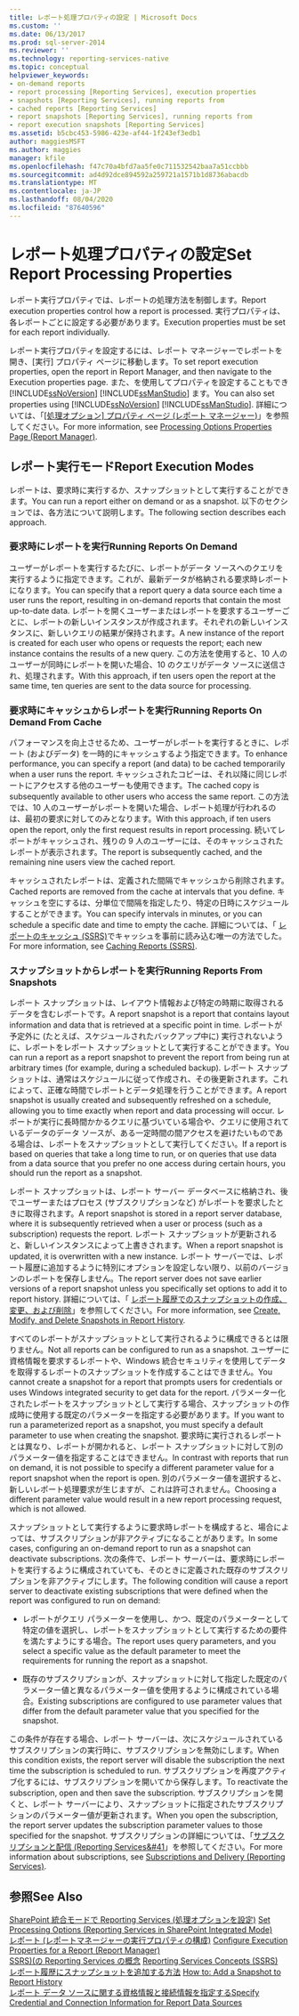 ```yaml
---
title: レポート処理プロパティの設定 | Microsoft Docs
ms.custom: ''
ms.date: 06/13/2017
ms.prod: sql-server-2014
ms.reviewer: ''
ms.technology: reporting-services-native
ms.topic: conceptual
helpviewer_keywords:
- on-demand reports
- report processing [Reporting Services], execution properties
- snapshots [Reporting Services], running reports from
- cached reports [Reporting Services]
- report snapshots [Reporting Services], running reports from
- report execution snapshots [Reporting Services]
ms.assetid: b5cbc453-5986-423e-af44-1f243ef3edb1
author: maggiesMSFT
ms.author: maggies
manager: kfile
ms.openlocfilehash: f47c70a4bfd7aa5fe0c711532542baa7a51ccbbb
ms.sourcegitcommit: ad4d92dce894592a259721a1571b1d8736abacdb
ms.translationtype: MT
ms.contentlocale: ja-JP
ms.lasthandoff: 08/04/2020
ms.locfileid: "87640596"
---
```

# <a name="set-report-processing-properties"></a><span data-ttu-id="603e2-102">レポート処理プロパティの設定</span><span class="sxs-lookup"><span data-stu-id="603e2-102">Set Report Processing Properties</span></span>
  <span data-ttu-id="603e2-103">レポート実行プロパティでは、レポートの処理方法を制御します。</span><span class="sxs-lookup"><span data-stu-id="603e2-103">Report execution properties control how a report is processed.</span></span> <span data-ttu-id="603e2-104">実行プロパティは、各レポートごとに設定する必要があります。</span><span class="sxs-lookup"><span data-stu-id="603e2-104">Execution properties must be set for each report individually.</span></span>  
  
 <span data-ttu-id="603e2-105">レポート実行プロパティを設定するには、レポート マネージャーでレポートを開き、[実行] プロパティ ページに移動します。</span><span class="sxs-lookup"><span data-stu-id="603e2-105">To set report execution properties, open the report in Report Manager, and then navigate to the Execution properties page.</span></span> <span data-ttu-id="603e2-106">また、を使用してプロパティを設定することもでき [!INCLUDE[ssNoVersion](../../includes/ssnoversion-md.md)] [!INCLUDE[ssManStudio](../../includes/ssmanstudio-md.md)] ます。</span><span class="sxs-lookup"><span data-stu-id="603e2-106">You can also set properties using [!INCLUDE[ssNoVersion](../../includes/ssnoversion-md.md)] [!INCLUDE[ssManStudio](../../includes/ssmanstudio-md.md)].</span></span> <span data-ttu-id="603e2-107">詳細については、「[[処理オプション] プロパティ ページ &#40;レポート マネージャー&#41;](../processing-options-properties-page-report-manager.md)」を参照してください。</span><span class="sxs-lookup"><span data-stu-id="603e2-107">For more information, see [Processing Options Properties Page &#40;Report Manager&#41;](../processing-options-properties-page-report-manager.md).</span></span>  
  
## <a name="report-execution-modes"></a><span data-ttu-id="603e2-108">レポート実行モード</span><span class="sxs-lookup"><span data-stu-id="603e2-108">Report Execution Modes</span></span>  
 <span data-ttu-id="603e2-109">レポートは、要求時に実行するか、スナップショットとして実行することができます。</span><span class="sxs-lookup"><span data-stu-id="603e2-109">You can run a report either on demand or as a snapshot.</span></span> <span data-ttu-id="603e2-110">以下のセクションでは、各方法について説明します。</span><span class="sxs-lookup"><span data-stu-id="603e2-110">The following section describes each approach.</span></span>  
  
### <a name="running-reports-on-demand"></a><span data-ttu-id="603e2-111">要求時にレポートを実行</span><span class="sxs-lookup"><span data-stu-id="603e2-111">Running Reports On Demand</span></span>  
 <span data-ttu-id="603e2-112">ユーザーがレポートを実行するたびに、レポートがデータ ソースへのクエリを実行するように指定できます。これが、最新データが格納される要求時レポートになります。</span><span class="sxs-lookup"><span data-stu-id="603e2-112">You can specify that a report query a data source each time a user runs the report, resulting in on-demand reports that contain the most up-to-date data.</span></span> <span data-ttu-id="603e2-113">レポートを開くユーザーまたはレポートを要求するユーザーごとに、レポートの新しいインスタンスが作成されます。それぞれの新しいインスタンスに、新しいクエリの結果が保持されます。</span><span class="sxs-lookup"><span data-stu-id="603e2-113">A new instance of the report is created for each user who opens or requests the report; each new instance contains the results of a new query.</span></span> <span data-ttu-id="603e2-114">この方法を使用すると、10 人のユーザーが同時にレポートを開いた場合、10 のクエリがデータ ソースに送信され、処理されます。</span><span class="sxs-lookup"><span data-stu-id="603e2-114">With this approach, if ten users open the report at the same time, ten queries are sent to the data source for processing.</span></span>  
  
### <a name="running-reports-on-demand-from-cache"></a><span data-ttu-id="603e2-115">要求時にキャッシュからレポートを実行</span><span class="sxs-lookup"><span data-stu-id="603e2-115">Running Reports On Demand From Cache</span></span>  
 <span data-ttu-id="603e2-116">パフォーマンスを向上させるため、ユーザーがレポートを実行するときに、レポート (およびデータ) を一時的にキャッシュするよう指定できます。</span><span class="sxs-lookup"><span data-stu-id="603e2-116">To enhance performance, you can specify a report (and data) to be cached temporarily when a user runs the report.</span></span> <span data-ttu-id="603e2-117">キャッシュされたコピーは、それ以降に同じレポートにアクセスする他のユーザーも使用できます。</span><span class="sxs-lookup"><span data-stu-id="603e2-117">The cached copy is subsequently available to other users who access the same report.</span></span> <span data-ttu-id="603e2-118">この方法では、10 人のユーザーがレポートを開いた場合、レポート処理が行われるのは、最初の要求に対してのみとなります。</span><span class="sxs-lookup"><span data-stu-id="603e2-118">With this approach, if ten users open the report, only the first request results in report processing.</span></span> <span data-ttu-id="603e2-119">続いてレポートがキャッシュされ、残りの 9 人のユーザーには、そのキャッシュされたレポートが表示されます。</span><span class="sxs-lookup"><span data-stu-id="603e2-119">The report is subsequently cached, and the remaining nine users view the cached report.</span></span>  
  
 <span data-ttu-id="603e2-120">キャッシュされたレポートは、定義された間隔でキャッシュから削除されます。</span><span class="sxs-lookup"><span data-stu-id="603e2-120">Cached reports are removed from the cache at intervals that you define.</span></span> <span data-ttu-id="603e2-121">キャッシュを空にするは、分単位で間隔を指定したり、特定の日時にスケジュールすることができます。</span><span class="sxs-lookup"><span data-stu-id="603e2-121">You can specify intervals in minutes, or you can schedule a specific date and time to empty the cache.</span></span> <span data-ttu-id="603e2-122">詳細については、「 [レポートのキャッシュ (SSRS)](caching-reports-ssrs.md)でキャッシュを事前に読み込む唯一の方法でした。</span><span class="sxs-lookup"><span data-stu-id="603e2-122">For more information, see [Caching Reports &#40;SSRS&#41;](caching-reports-ssrs.md).</span></span>  
  
### <a name="running-reports-from-snapshots"></a><span data-ttu-id="603e2-123">スナップショットからレポートを実行</span><span class="sxs-lookup"><span data-stu-id="603e2-123">Running Reports From Snapshots</span></span>  
 <span data-ttu-id="603e2-124">レポート スナップショットは、レイアウト情報および特定の時期に取得されるデータを含むレポートです。</span><span class="sxs-lookup"><span data-stu-id="603e2-124">A report snapshot is a report that contains layout information and data that is retrieved at a specific point in time.</span></span> <span data-ttu-id="603e2-125">レポートが予定外に (たとえば、スケジュールされたバックアップ中に) 実行されないように、レポートをレポート スナップショットとして実行することができます。</span><span class="sxs-lookup"><span data-stu-id="603e2-125">You can run a report as a report snapshot to prevent the report from being run at arbitrary times (for example, during a scheduled backup).</span></span> <span data-ttu-id="603e2-126">レポート スナップショットは、通常はスケジュールに従って作成され、その後更新されます。これによって、正確な時間でレポートとデータ処理を行うことができます。</span><span class="sxs-lookup"><span data-stu-id="603e2-126">A report snapshot is usually created and subsequently refreshed on a schedule, allowing you to time exactly when report and data processing will occur.</span></span> <span data-ttu-id="603e2-127">レポートが実行に長時間かかるクエリに基づいている場合や、クエリに使用されているデータのデータ ソースが、ある一定時間の間アクセスを避けたいものである場合は、レポートをスナップショットとして実行してください。</span><span class="sxs-lookup"><span data-stu-id="603e2-127">If a report is based on queries that take a long time to run, or on queries that use data from a data source that you prefer no one access during certain hours, you should run the report as a snapshot.</span></span>  
  
 <span data-ttu-id="603e2-128">レポート スナップショットは、レポート サーバー データベースに格納され、後でユーザーまたはプロセス (サブスクリプションなど) がレポートを要求したときに取得されます。</span><span class="sxs-lookup"><span data-stu-id="603e2-128">A report snapshot is stored in a report server database, where it is subsequently retrieved when a user or process (such as a subscription) requests the report.</span></span> <span data-ttu-id="603e2-129">レポート スナップショットが更新されると、新しいインスタンスによって上書きされます。</span><span class="sxs-lookup"><span data-stu-id="603e2-129">When a report snapshot is updated, it is overwritten with a new instance.</span></span> <span data-ttu-id="603e2-130">レポート サーバーでは、レポート履歴に追加するように特別にオプションを設定しない限り、以前のバージョンのレポートを保存しません。</span><span class="sxs-lookup"><span data-stu-id="603e2-130">The report server does not save earlier versions of a report snapshot unless you specifically set options to add it to report history.</span></span> <span data-ttu-id="603e2-131">詳細については、「 [レポート履歴でのスナップショットの作成、変更、および削除](create-modify-and-delete-snapshots-in-report-history.md)」を参照してください。</span><span class="sxs-lookup"><span data-stu-id="603e2-131">For more information, see [Create, Modify, and Delete Snapshots in Report History](create-modify-and-delete-snapshots-in-report-history.md).</span></span>  
  
 <span data-ttu-id="603e2-132">すべてのレポートがスナップショットとして実行されるように構成できるとは限りません。</span><span class="sxs-lookup"><span data-stu-id="603e2-132">Not all reports can be configured to run as a snapshot.</span></span> <span data-ttu-id="603e2-133">ユーザーに資格情報を要求するレポートや、Windows 統合セキュリティを使用してデータを取得するレポートのスナップショットを作成することはできません。</span><span class="sxs-lookup"><span data-stu-id="603e2-133">You cannot create a snapshot for a report that prompts users for credentials or uses Windows integrated security to get data for the report.</span></span> <span data-ttu-id="603e2-134">パラメーター化されたレポートをスナップショットとして実行する場合、スナップショットの作成時に使用する既定のパラメーターを指定する必要があります。</span><span class="sxs-lookup"><span data-stu-id="603e2-134">If you want to run a parameterized report as a snapshot, you must specify a default parameter to use when creating the snapshot.</span></span> <span data-ttu-id="603e2-135">要求時に実行されるレポートとは異なり、レポートが開かれると、レポート スナップショットに対して別のパラメーター値を指定することはできません。</span><span class="sxs-lookup"><span data-stu-id="603e2-135">In contrast with reports that run on demand, it is not possible to specify a different parameter value for a report snapshot when the report is open.</span></span> <span data-ttu-id="603e2-136">別のパラメーター値を選択すると、新しいレポート処理要求が生じますが、これは許可されません。</span><span class="sxs-lookup"><span data-stu-id="603e2-136">Choosing a different parameter value would result in a new report processing request, which is not allowed.</span></span>  
  
 <span data-ttu-id="603e2-137">スナップショットとして実行するように要求時レポートを構成すると、場合によっては、サブスクリプションが非アクティブになることがあります。</span><span class="sxs-lookup"><span data-stu-id="603e2-137">In some cases, configuring an on-demand report to run as a snapshot can deactivate subscriptions.</span></span> <span data-ttu-id="603e2-138">次の条件で、レポート サーバーは、要求時にレポートを実行するように構成されていても、そのときに定義された既存のサブスクリプションを非アクティブにします。</span><span class="sxs-lookup"><span data-stu-id="603e2-138">The following condition will cause a report server to deactivate existing subscriptions that were defined when the report was configured to run on demand:</span></span>  
  
-   <span data-ttu-id="603e2-139">レポートがクエリ パラメーターを使用し、かつ、既定のパラメーターとして特定の値を選択し、レポートをスナップショットとして実行するための要件を満たすようにする場合。</span><span class="sxs-lookup"><span data-stu-id="603e2-139">The report uses query parameters, and you select a specific value as the default parameter to meet the requirements for running the report as a snapshot.</span></span>  
  
-   <span data-ttu-id="603e2-140">既存のサブスクリプションが、スナップショットに対して指定した既定のパラメーター値と異なるパラメーター値を使用するように構成されている場合。</span><span class="sxs-lookup"><span data-stu-id="603e2-140">Existing subscriptions are configured to use parameter values that differ from the default parameter value that you specified for the snapshot.</span></span>  
  
 <span data-ttu-id="603e2-141">この条件が存在する場合、レポート サーバーは、次にスケジュールされているサブスクリプションの実行時に、サブスクリプションを無効にします。</span><span class="sxs-lookup"><span data-stu-id="603e2-141">When this condition exists, the report server will disable the subscription the next time the subscription is scheduled to run.</span></span> <span data-ttu-id="603e2-142">サブスクリプションを再度アクティブ化するには、サブスクリプションを開いてから保存します。</span><span class="sxs-lookup"><span data-stu-id="603e2-142">To reactivate the subscription, open and then save the subscription.</span></span> <span data-ttu-id="603e2-143">サブスクリプションを開くと、レポート サーバーにより、スナップショットに指定されたサブスクリプションのパラメーター値が更新されます。</span><span class="sxs-lookup"><span data-stu-id="603e2-143">When you open the subscription, the report server updates the subscription parameter values to those specified for the snapshot.</span></span> <span data-ttu-id="603e2-144">サブスクリプションの詳細については、「[サブスクリプションと配信 &#40;Reporting Services&#41](../subscriptions/subscriptions-and-delivery-reporting-services.md)」を参照してください。</span><span class="sxs-lookup"><span data-stu-id="603e2-144">For more information about subscriptions, see [Subscriptions and Delivery &#40;Reporting Services&#41;](../subscriptions/subscriptions-and-delivery-reporting-services.md).</span></span>  
  
## <a name="see-also"></a><span data-ttu-id="603e2-145">参照</span><span class="sxs-lookup"><span data-stu-id="603e2-145">See Also</span></span>  
 <span data-ttu-id="603e2-146">[SharePoint 統合モードで Reporting Services &#40;処理オプションを設定&#41;](../set-processing-options-reporting-services-in-sharepoint-integrated-mode.md) </span><span class="sxs-lookup"><span data-stu-id="603e2-146">[Set Processing Options &#40;Reporting Services in SharePoint Integrated Mode&#41;](../set-processing-options-reporting-services-in-sharepoint-integrated-mode.md) </span></span>  
 <span data-ttu-id="603e2-147">[レポート &#40;レポートマネージャーの実行プロパティの構成&#41;](../reports/configure-execution-properties-for-a-report-report-manager.md) </span><span class="sxs-lookup"><span data-stu-id="603e2-147">[Configure Execution Properties for a Report  &#40;Report Manager&#41;](../reports/configure-execution-properties-for-a-report-report-manager.md) </span></span>  
 <span data-ttu-id="603e2-148">[SSRS&#41;&#40;の Reporting Services の概念](../reporting-services-concepts-ssrs.md) </span><span class="sxs-lookup"><span data-stu-id="603e2-148">[Reporting Services Concepts &#40;SSRS&#41;](../reporting-services-concepts-ssrs.md) </span></span>  
 <span data-ttu-id="603e2-149">[レポート履歴にスナップショットを追加する方法](add-a-snapshot-to-report-history-report-manager.md) </span><span class="sxs-lookup"><span data-stu-id="603e2-149">[How to: Add a Snapshot to Report History](add-a-snapshot-to-report-history-report-manager.md) </span></span>  
 [<span data-ttu-id="603e2-150">レポート データ ソースに関する資格情報と接続情報を指定する</span><span class="sxs-lookup"><span data-stu-id="603e2-150">Specify Credential and Connection Information for Report Data Sources</span></span>](../report-data/specify-credential-and-connection-information-for-report-data-sources.md)  
  
  
